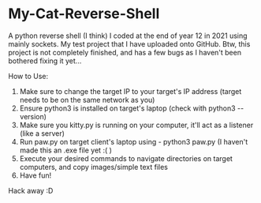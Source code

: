 # My-Cat-Reverse-Shell

A python reverse shell (I think) I coded at the end of year 12 in 2021 using mainly sockets. My test project that I have uploaded onto GitHub. Btw, this project is not completely finished, and has a few bugs as I haven't been bothered fixing it yet... 

How to Use: 
1. Make sure to change the target IP to your target's IP address (target needs to be on the same network as you) 
2. Ensure python3 is installed on target's laptop (check with python3 --version) 
3. Make sure you kitty.py is running on your computer, it'll act as a listener (like a server) 
4. Run paw.py on target client's laptop using - python3 paw.py (I haven't made this an .exe file yet :( ) 
5. Execute your desired commands to navigate directories on target computers, and copy images/simple text files 
6. Have fun! 

Hack away :D
